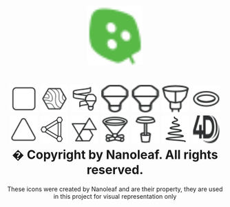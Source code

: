 <h1 align="center">
<img src="https://raw.githubusercontent.com/patrick-dmxc/NanoleafAPI/main/NanoleafAPI/Icons/Nanoleaf.svg?sanitize=false" width="128"/>
</h1>
<h1 align="center">
<img src="https://raw.githubusercontent.com/patrick-dmxc/NanoleafAPI/main/NanoleafAPI/Icons/Canvas.svg?sanitize=false"height="64"  width="64"/>
<img src="https://raw.githubusercontent.com/patrick-dmxc/NanoleafAPI/main/NanoleafAPI/Icons/Elements.svg?sanitize=false" height="64"  width="64"/>
<img src="https://raw.githubusercontent.com/patrick-dmxc/NanoleafAPI/main/NanoleafAPI/Icons/Essentials.svg?sanitize=false" height="64"  width="64"/>
<img src="https://raw.githubusercontent.com/patrick-dmxc/NanoleafAPI/main/NanoleafAPI/Icons/B22.svg?sanitize=false" height="64"  width="64"/>
<img src="https://raw.githubusercontent.com/patrick-dmxc/NanoleafAPI/main/NanoleafAPI/Icons/E27.svg?sanitize=false" height="64"  width="64"/>
<img src="https://raw.githubusercontent.com/patrick-dmxc/NanoleafAPI/main/NanoleafAPI/Icons/GU10.svg?sanitize=false" height="64"  width="64"/>
<img src="https://raw.githubusercontent.com/patrick-dmxc/NanoleafAPI/main/NanoleafAPI/Icons/Down-Light.svg?sanitize=false" height="64"  width="64"/>
<img src="https://raw.githubusercontent.com/patrick-dmxc/NanoleafAPI/main/NanoleafAPI/Icons/Light Panels.svg?sanitize=false"height="64"  width="64"/>
<img src="https://raw.githubusercontent.com/patrick-dmxc/NanoleafAPI/main/NanoleafAPI/Icons/Lines.svg?sanitize=false" height="64"  width="64"/>
<img src="https://raw.githubusercontent.com/patrick-dmxc/NanoleafAPI/main/NanoleafAPI/Icons/Shapes.svg?sanitize=false" height="64"  width="64"/>
<img src="https://raw.githubusercontent.com/patrick-dmxc/NanoleafAPI/main/NanoleafAPI/Icons/Cono-Lamp.svg?sanitize=false" height="64"  width="64"/>
<img src="https://raw.githubusercontent.com/patrick-dmxc/NanoleafAPI/main/NanoleafAPI/Icons/Cup-Lamp.svg?sanitize=false" height="64"  width="64"/>
<img src="https://raw.githubusercontent.com/patrick-dmxc/NanoleafAPI/main/NanoleafAPI/Icons/Holiday-String-Lights.svg?sanitize=false" height="64"  width="64"/>
<img src="https://raw.githubusercontent.com/patrick-dmxc/NanoleafAPI/main/NanoleafAPI/Icons/4D.svg?sanitize=false" height="64" width="64"/>
<br/>
� Copyright by Nanoleaf.  All rights reserved.
</h1>

<div align="center">
These icons were created by Nanoleaf and are their property, they are used in this project for visual representation only
</div>